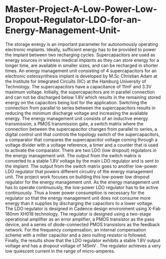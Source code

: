 # Master-Project-A-Low-Power-Low-Dropout-Regulator-LDO-for-an-Energy-Management-Unit-
The storage energy is an important parameter for autonomously operating electronic implants. Ideally, sufficient energy has to be provided to power the implant between two recharging cycles. Supercapacitors are used as energy sources in wireless medical implants as they can store energy for a longer time, are available in smaller sizes, and can be recharged in shorter times. An energy management unit consisting of 4 supercapacitors for an electronic osteosynthesis implant is developed by M.Sc Christian Adam at the Institute for Integrated Circuits (IIC) at the Hamburg University of Technology. The supercapacitors have a capacitance of 11mF and 3.3V maximum voltage. Initially, the supercapacitors are in parallel connection and can not be discharged below 1.8V which results in the remaining stored energy on the capacitors being lost for the application. Switching the connection from parallel to series between the supercapacitors results in reducing the minimum discharge voltage and increasing the available energy. The energy management unit consists of an inductive energy transmission, a PMOS transmission gate, a switch matrix where the connection
between the supercapacitor changes from parallel to series, a digital control unit that controls the topology switch of the supercapacitors, a comparator that compares the supercapacitor voltage coming through a voltage divider with a voltage reference, a timer and a counter that is used to activate the comparator. There are two LDO (low dropout) regulators in the energy management unit. The output from the switch matrix is converted to a stable 1.8V voltage by the main LDO regulator and is sent to the implant. The output from the switch matrix goes to another low-power LDO regulator that powers different circuitry of the energy management unit. The project work focuses on building this low-power low dropout regulator for the energy management unit. As the energy management unit has to operate continuously, the low-power LDO regulator has to be active continuously. Thus a lower power consumption is necessary for the regulator so that the energy management unit does not consume more energy than it supplies by discharging the capacitors to a lower voltage. The LDO regulator is designed in Cadence design environment using X-Fab 180nm XH018 technology. The regulator is designed using a two-stage operational amplifier as an error amplifier, a PMOS transistor as the pass device, and a series of diode-connected PMOS transistors as the feedback network. For the frequency compensation, an internal compensation scheme with a miller capacitor and a zero nulling resistor is followed. Finally, the results show that the LDO regulator exhibits a stable 1.8V output voltage and has a dropout voltage of 145mV . The regulator achieves a very low quiescent current in the range of micro-amperes.
